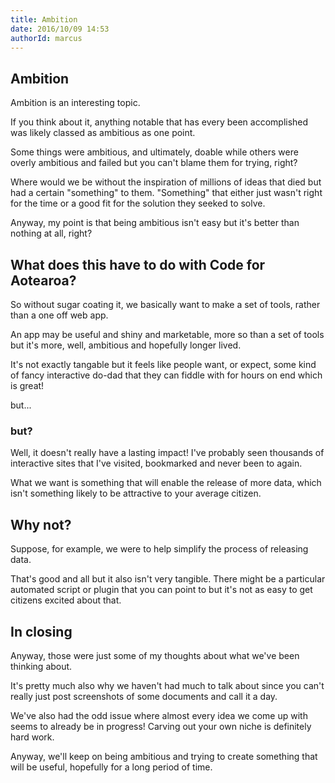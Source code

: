 ```yaml
---
title: Ambition
date: 2016/10/09 14:53
authorId: marcus
---
```


## Ambition

Ambition is an interesting topic.

If you think about it, anything notable that has every been accomplished was likely classed as ambitious as one point.

Some things were ambitious, and ultimately, doable while others were overly ambitious and failed but you can't blame them for trying, right?

Where would we be without the inspiration of millions of ideas that died but had a certain "something" to them. "Something" that either just wasn't right for the time or a good fit for the solution they seeked to solve.

Anyway, my point is that being ambitious isn't easy but it's better than nothing at all, right?

## What does this have to do with Code for Aotearoa?

So without sugar coating it, we basically want to make a set of tools, rather than a one off web app.

An app may be useful and shiny and marketable, more so than a set of tools but it's more, well, ambitious and hopefully longer lived.

It's not exactly tangable but it feels like people want, or expect, some kind of fancy interactive do-dad that they can fiddle with for hours on end which is great!

but...

### but?

Well, it doesn't really have a lasting impact! I've probably seen thousands of interactive sites that I've visited, bookmarked and never been to again.

What we want is something that will enable the release of more data, which isn't something likely to be attractive to your average citizen.

## Why not?

Suppose, for example, we were to help simplify the process of releasing data.

That's good and all but it also isn't very tangible. There might be a particular automated script or plugin that you can point to but it's not as easy to get citizens excited about that.

## In closing

Anyway, those were just some of my thoughts about what we've been thinking about.

It's pretty much also why we haven't had much to talk about since you can't really just post screenshots of some documents and call it a day.

We've also had the odd issue where almost every idea we come up with seems to already be in progress! Carving out your own niche is definitely hard work.

Anyway, we'll keep on being ambitious and trying to create something that will be useful, hopefully for a long period of time.
